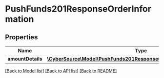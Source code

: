 # PushFunds201ResponseOrderInformation

## Properties
Name | Type | Description | Notes
------------ | ------------- | ------------- | -------------
**amountDetails** | [**\CyberSource\Model\PushFunds201ResponseOrderInformationAmountDetails**](PushFunds201ResponseOrderInformationAmountDetails.md) |  | [optional] 

[[Back to Model list]](../README.md#documentation-for-models) [[Back to API list]](../README.md#documentation-for-api-endpoints) [[Back to README]](../README.md)


